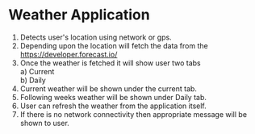 # Weather Application 
1) Detects user's location using network or gps.
2) Depending upon the location will fetch the data from the https://developer.forecast.io/
3) Once the weather is fetched it will show user two tabs <br/>a) Current <br/> b) Daily
4) Current weather will be shown under the current tab.
5) Following weeks weather will be shown under Daily tab.
6) User can refresh the weather from the application itself.
7) If there is no network connectivity then appropriate message will be shown to user.
